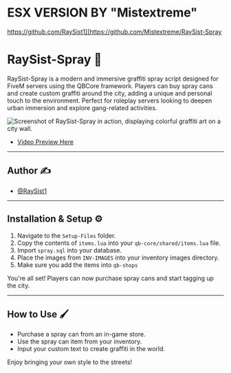 # ESX VERSION BY "Mistextreme"
https://github.com/RaySist1](https://github.com/Mistextreme/RaySist-Spray

# RaySist-Spray 🎨

RaySist-Spray is a modern and immersive graffiti spray script designed for FiveM servers using the QBCore framework. Players can buy spray cans and create custom graffiti around the city, adding a unique and personal touch to the environment. Perfect for roleplay servers looking to deepen urban immersion and explore gang-related activities.

![Screenshot of RaySist-Spray in action, displaying colorful graffiti art on a city wall.](https://i.ibb.co/n8jRtZkK/Spray.png)

- [Video Preview Here](https://www.youtube.com/watch?v=DUu8p4HiIhs)
---

## Author ✍️

- [@RaySist1](https://github.com/RaySist1)

---

## Installation & Setup ⚙️

1. Navigate to the `Setup-Files` folder.
2. Copy the contents of `items.lua` into your `qb-core/shared/items.lua` file.
3. Import `spray.sql` into your database.
4. Place the images from `INV-IMAGES` into your inventory images directory.
5. Make sure you add the items into `qb-shops`

You're all set! Players can now purchase spray cans and start tagging up the city.

---

## How to Use 🖌️

- Purchase a spray can from an in-game store.
- Use the spray can item from your inventory.
- Input your custom text to create graffiti in the world.

Enjoy bringing your own style to the streets!
